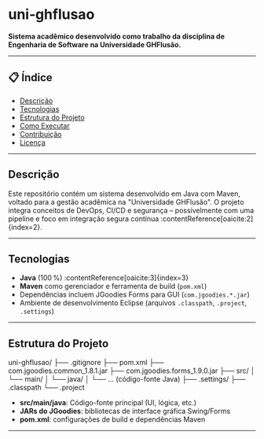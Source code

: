 # uni‑ghflusao

**Sistema acadêmico desenvolvido como trabalho da disciplina de Engenharia de Software na Universidade GHFlusão.** 

---

## 📋 Índice

- [Descrição](#descrição)  
- [Tecnologias](#tecnologias)  
- [Estrutura do Projeto](#estrutura-do-projeto)  
- [Como Executar](#como-executar)  
- [Contribuição](#contribuição)  
- [Licença](#licença)

---

## Descrição

Este repositório contém um sistema desenvolvido em Java com Maven, voltado para a gestão acadêmica na "Universidade GHFlusão". O projeto integra conceitos de DevOps, CI/CD e segurança – possivelmente com uma pipeline e foco em integração segura contínua :contentReference[oaicite:2]{index=2}.

---

## Tecnologias

- **Java** (100 %) :contentReference[oaicite:3]{index=3}  
- **Maven** como gerenciador e ferramenta de build (`pom.xml`)  
- Dependências incluem JGoodies Forms para GUI (`com.jgoodies.*.jar`)  
- Ambiente de desenvolvimento Eclipse (arquivos `.classpath`, `.project`, `.settings`)

---

## Estrutura do Projeto
uni-ghflusao/
├── .gitignore
├── pom.xml
├── com.jgoodies.common_1.8.1.jar
├── com.jgoodies.forms_1.9.0.jar
├── src/
│ └── main/
│ └── java/
│ └── … (código-fonte Java)
├── .settings/
├── .classpath
└── .project


- **src/main/java**: Código-fonte principal (UI, lógica, etc.)  
- **JARs do JGoodies**: bibliotecas de interface gráfica Swing/Forms  
- **pom.xml**: configurações de build e dependências Maven

---
